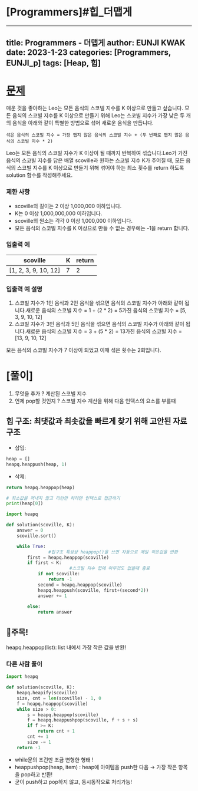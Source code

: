 # [Programmers]#힙_더맵게

---
title: Programmers - 더맵게
author: EUNJI KWAK
date: 2023-1-23
categories: [Programmers, EUNJI_p]
tags: [Heap, 힙]
---

# [문제]([https://school.programmers.co.kr/learn/courses/30/lessons/42626](https://school.programmers.co.kr/learn/courses/30/lessons/42626))

매운 것을 좋아하는 Leo는 모든 음식의 스코빌 지수를 K 이상으로 만들고 싶습니다. 모든 음식의 스코빌 지수를 K 이상으로 만들기 위해 Leo는 스코빌 지수가 가장 낮은 두 개의 음식을 아래와 같이 특별한 방법으로 섞어 새로운 음식을 만듭니다.

`섞은 음식의 스코빌 지수 = 가장 맵지 않은 음식의 스코빌 지수 + (두 번째로 맵지 않은 음식의 스코빌 지수 * 2)`

Leo는 모든 음식의 스코빌 지수가 K 이상이 될 때까지 반복하여 섞습니다.Leo가 가진 음식의 스코빌 지수를 담은 배열 scoville과 원하는 스코빌 지수 K가 주어질 때, 모든 음식의 스코빌 지수를 K 이상으로 만들기 위해 섞어야 하는 최소 횟수를 return 하도록 solution 함수를 작성해주세요.

### 제한 사항

- scoville의 길이는 2 이상 1,000,000 이하입니다.
- K는 0 이상 1,000,000,000 이하입니다.
- scoville의 원소는 각각 0 이상 1,000,000 이하입니다.
- 모든 음식의 스코빌 지수를 K 이상으로 만들 수 없는 경우에는 -1을 return 합니다.

### 입출력 예

| scoville | K | return |
| --- | --- | --- |
| [1, 2, 3, 9, 10, 12] | 7 | 2 |

### 입출력 예 설명

1. 스코빌 지수가 1인 음식과 2인 음식을 섞으면 음식의 스코빌 지수가 아래와 같이 됩니다.새로운 음식의 스코빌 지수 = 1 + (2 * 2) = 5가진 음식의 스코빌 지수 = [5, 3, 9, 10, 12]
2. 스코빌 지수가 3인 음식과 5인 음식을 섞으면 음식의 스코빌 지수가 아래와 같이 됩니다.새로운 음식의 스코빌 지수 = 3 + (5 * 2) = 13가진 음식의 스코빌 지수 = [13, 9, 10, 12]

모든 음식의 스코빌 지수가 7 이상이 되었고 이때 섞은 횟수는 2회입니다.

# [풀이]

1. 무엇을 추가 ? 계산된 스코빌 지수
2. 언제 pop할 것인지 ? 스코빌 지수 계산을 위해 다음 인덱스의 요소를 부를때 

## 힙 구조: **최댓값과 최솟값을 빠르게 찾기 위해 고안된 자료구조**

- 삽입:

```python
heap = [] 
heapq.heappush(heap, 1)
```

- 삭제:

```python
return heapq.heappop(heap)

# 최소값을 꺼내지 않고 리턴만 하려면 인덱스로 접근하기
print(heap[0])
```

```python
import heapq

def solution(scoville, K):
    answer = 0
    scoville.sort()

    while True:
				#힙구조 특성상 heappop()을 쓰면 자동으로 제일 작은값을 반환
        first = heapq.heappop(scoville)
        if first < K:
						#스코빌 지수 힙에 아무것도 없을때 종료
            if not scoville:
                return -1
            second = heapq.heappop(scoville)
            heapq.heappush(scoville, first+(second*2))
            answer += 1
            
        else:
            return answer
```

## 📌주목!

heapq.heappop(list): list 내에서 가장 작은 값을 반환!

### 다른 사람 풀이

```python
import heapq

def solution(scoville, K):
    heapq.heapify(scoville)
    size, cnt = len(scoville) - 1, 0
    f = heapq.heappop(scoville)
    while size > 0:
        s = heapq.heappop(scoville)
        f = heapq.heappushpop(scoville, f + s + s)
        if f >= K:
            return cnt + 1
        cnt += 1
        size -= 1
    return -1
```

- while문의 조건만 조금 변형한 형태 !
- heappushpop(heap, item) : heap에 아이템을 push한 다음 → 가장 작은 항목을 pop하고 반환!
- 굳이 push하고 pop하지 않고, 동시동작으로 처리가능!